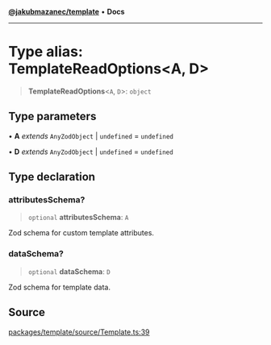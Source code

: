 [**@jakubmazanec/template**](../README.md) • **Docs**

---

# Type alias: TemplateReadOptions\<A, D\>

> **TemplateReadOptions**\<`A`, `D`\>: `object`

## Type parameters

• **A** _extends_ `AnyZodObject` \| `undefined` = `undefined`

• **D** _extends_ `AnyZodObject` \| `undefined` = `undefined`

## Type declaration

### attributesSchema?

> `optional` **attributesSchema**: `A`

Zod schema for custom template attributes.

### dataSchema?

> `optional` **dataSchema**: `D`

Zod schema for template data.

## Source

[packages/template/source/Template.ts:39](https://github.com/jakubmazanec/js-tools/blob/9580d5f68de35b95719fd49b679b2d5576d49582/packages/template/source/Template.ts#L39)
